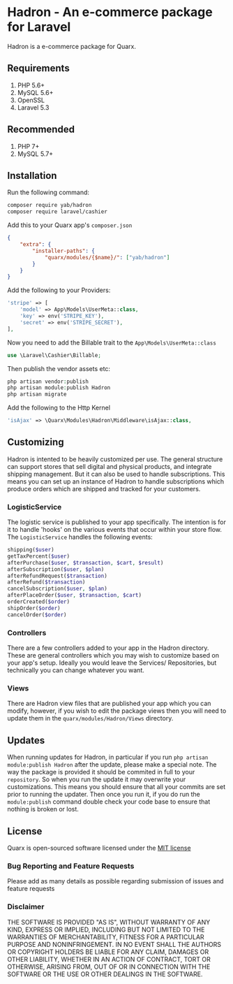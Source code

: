 # Hadron - An e-commerce package for Laravel

Hadron is a e-commerce package for Quarx.

## Requirements
1. PHP 5.6+
2. MySQL 5.6+
3. OpenSSL
4. Laravel 5.3

## Recommended
1. PHP 7+
1. MySQL 5.7+

## Installation

Run the following command:

```bash
composer require yab/hadron
composer require laravel/cashier
```

Add this to your Quarx app's `composer.json`

```json
{
    "extra": {
        "installer-paths": {
            "quarx/modules/{$name}/": ["yab/hadron"]
        }
    }
}
```

Add the following to your Providers:

```php
'stripe' => [
    'model' => App\Models\UserMeta::class,
    'key' => env('STRIPE_KEY'),
    'secret' => env('STRIPE_SECRET'),
],
```

Now you need to add the Billable trait to the `App\Models\UserMeta::class`

```php
use \Laravel\Cashier\Billable;
```

Then publish the vendor assets etc:

```php
php artisan vendor:publish
php artisan module:publish Hadron
php artisan migrate
```

Add the following to the Http Kernel

```php
'isAjax' => \Quarx\Modules\Hadron\Middleware\isAjax::class,
```

## Customizing

Hadron is intented to be heavily customized per use. The general structure can support stores that sell digital and physical products, and integrate shipping management. But it can also be used to handle subscriptions. This means you can set up an instance of Hadron to handle subscriptions which produce orders which are shipped and tracked for your customers.

### LogisticService

The logistic service is published to your app specifically. The intention is for it to handle 'hooks' on the various events that occur within your store flow. The `LogisticService` handles the following events:

```php
shipping($user)
getTaxPercent($user)
afterPurchase($user, $transaction, $cart, $result)
afterSubscription($user, $plan)
afterRefundRequest($transaction)
afterRefund($transaction)
cancelSubscription($user, $plan)
afterPlaceOrder($user, $transaction, $cart)
orderCreated($order)
shipOrder($order)
cancelOrder($order)
```

### Controllers

There are a few controllers added to your app in the Hadron directory. These are general controllers which you may wish to customize based on your app's setup. Ideally you would leave the Services/ Repositories, but technically you can change whatever you want.

### Views

There are Hadron view files that are published your app which you can modify, however, if you wish to edit the package views then you will need to update them in the `quarx/modules/Hadron/Views` directory.

## Updates

When running updates for Hadron, in particular if you run `php artisan module:publish Hadron` after the update, please make a special note. The way the package is provided it should be commited in full to your `repository`. So when you run the update it may overwrite your customizations. This means you should ensure that all your commits are set prior to running the updater. Then once you run it, if you do run the `module:publish` command double check your code base to ensure that nothing is broken or lost.

## License

Quarx is open-sourced software licensed under the [MIT license](http://opensource.org/licenses/MIT)

### Bug Reporting and Feature Requests

Please add as many details as possible regarding submission of issues and feature requests

### Disclaimer

THE SOFTWARE IS PROVIDED "AS IS", WITHOUT WARRANTY OF ANY KIND, EXPRESS OR IMPLIED, INCLUDING BUT NOT LIMITED TO THE WARRANTIES OF MERCHANTABILITY, FITNESS FOR A PARTICULAR PURPOSE AND NONINFRINGEMENT. IN NO EVENT SHALL THE AUTHORS OR COPYRIGHT HOLDERS BE LIABLE FOR ANY CLAIM, DAMAGES OR OTHER LIABILITY, WHETHER IN AN ACTION OF CONTRACT, TORT OR OTHERWISE, ARISING FROM, OUT OF OR IN CONNECTION WITH THE SOFTWARE OR THE USE OR OTHER DEALINGS IN THE SOFTWARE.
